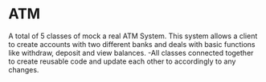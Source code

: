 # ATM
A total of 5 classes of mock a real ATM System. This system allows a client to create accounts with two different banks and deals with basic functions like withdraw, deposit and view balances.
  -All classes connected together to create reusable code and update each other to accordingly to any changes.
